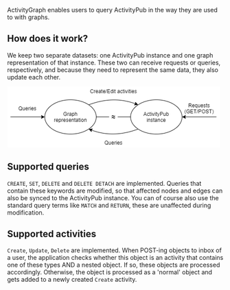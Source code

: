 ActivityGraph enables users to query ActivityPub in the way they are used to with graphs.

## How does it work?

We keep two separate datasets: one ActivityPub instance and one graph representation of that instance. These two can receive requests or queries, respectively, and because they need to represent the same data, they also update each other.

![ActivityGraph overview](overview.png "An overview of how ActivityGraph works")

## Supported queries

`CREATE`, `SET`, `DELETE` and `DELETE DETACH` are implemented. Queries that contain these keywords are modified, so that affected nodes and edges can also be synced to the ActivityPub instance. You can of course also use the standard query terms like `MATCH` and `RETURN`, these are unaffected during modification.

## Supported activities

`Create`, `Update`, `Delete` are implemented. When POST-ing objects to inbox of a user, the application checks whether this object is an activity that contains one of these types AND a nested object. If so, these objects are processed accordingly. Otherwise, the object is processed as a 'normal' object and gets added to a newly created `Create` activity.
